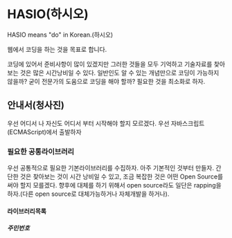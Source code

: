 # HASIO(하시오)
HASIO means "do" in Korean.(하시오)

웹에서 코딩을 하는 것을 목표로 합니다.

코딩에 있어서 준비사항이 많이 있겠지만 그러한 것들을 모두 기억하고 기술자료를 찾아 보는 것은 많은 시간낭비일 수 있다.
일반인도 알 수 있는 개념만으로 코딩이 가능하지 않을까?
굳이 전문가의 도움으로 코딩을 해야 할까?
필요한 것을 최소화로 하자.

## 안내서(청사진)
우선 어디서 나 자신도 어디서 부터 시작해야 할지 모르겠다.
우선 자바스크립트(ECMAScript)에서 출발하자
### 필요한 공통라이브러리
우선 공통적으로 필요한 기본라이브러리를 수집하자. 아주 기본적인 것부터 만들자. 간단한 것은 찾아보는 것이 시간 낭비일 수 있고, 조금 복잡한 것은 어떤 Open Source를 써야 할지 모를겠다. 향후에 대체를 하기 위해서 open source라도 일단은 rapping을 하자.(다른 open source로 대체가능하거나 자체개발을 하거나).

#### 라이브러리목록
##### 주민번호